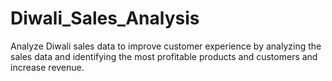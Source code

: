 # Diwali_Sales_Analysis
 Analyze Diwali sales data to improve customer experience by analyzing the sales data and identifying the most profitable products and customers and increase revenue.

## 
